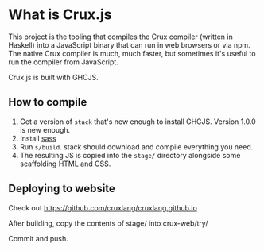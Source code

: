 # What is Crux.js

This project is the tooling that compiles the Crux compiler (written in Haskell) into a JavaScript binary that
can run in web browsers or via npm.  The native Crux compiler is much, much faster, but sometimes it's useful to run the
compiler from JavaScript.

Crux.js is built with GHCJS.


## How to compile

1. Get a version of `stack` that's new enough to install GHCJS.  Version 1.0.0 is new enough.
2. Install [sass](http://sass-lang.com/install)
3. Run `s/build`.  stack should download and compile everything you need.
4. The resulting JS is copied into the `stage/` directory alongside some scaffolding HTML and CSS.

## Deploying to website

Check out https://github.com/cruxlang/cruxlang.github.io

After building, copy the contents of stage/ into crux-web/try/

Commit and push.

